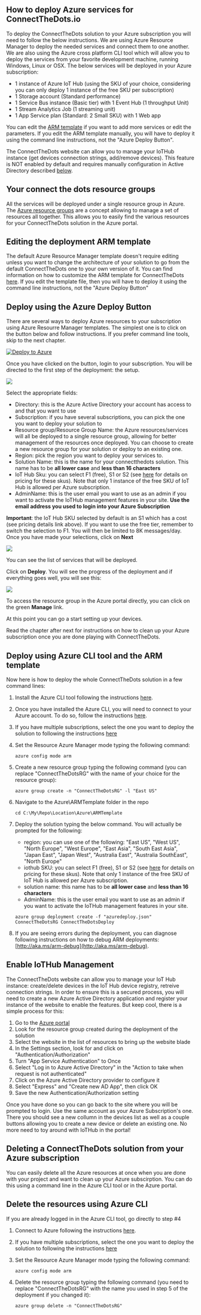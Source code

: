 ## How to deploy Azure services for ConnectTheDots.io
To deploy the ConnectTheDots solution to your Azure subscription you will need to follow the below instructions.
We are using Azure Resource Manager to deploy the needed services and connect them to one another.
We are also using the Azure cross platform CLI tool which will allow you to deploy the services from your favorite development machine, running Windows, Linux or OSX.
The below services will be deployed in your Azure subscription:
   - 1 instance of Azure IoT Hub (using the SKU of your choice, considering you can only deploy 1 instance of the free SKU per subscription)
   - 1 Storage account (Standard performance)
   - 1 Service Bus instance (Basic tier) with 1 Event Hub (1 throughput Unit)
   - 1 Stream Analytics Job (1 streaming unit)
   - 1 App Service plan (Standard: 2 Small SKU) with 1 Web app
   
You can edit the [ARM template](azuredeploy.json) if you want to add more services or edit the parameters. If you edit the ARM template manually, you will have to deploy it using the command line instructions, not the "Azure Deploy Button". 

The ConnectTheDots website can allow you to manage your IoTHub instance (get devices connection strings, add/remove devices). This feature is NOT enabled by default and requires manually configuration in Active Directory described [below](#enable-iothub-management).

## Your connect the dots resource groups
All the services will be deployed under a single resource group in Azure.
The [Azure resource groups](https://azure.microsoft.com/en-us/updates/resource-groups-in-azure-preview-portal/) are a concept allowing to manage a set of resources all together.
This allows you to easily find the various resources for your ConnectTheDots solution in the Azure portal.

## Editing the deployment ARM template
The default Azure Resource Manager template doesn't require editing unless you want to change the architecture of your solution to go from the default ConnectTheDots one to your own version of it.
You can find information on how to customize the ARM template for ConnectTheDots [here](CustomizeTemplate.md).
If you edit the template file, then you will have to deploy it using the command line instructions, not the "Azure Deploy Button"

## Deploy using the Azure Deploy Button
There are several ways to deploy Azure resources to your subscription using Azure Resourre Manager templates. The simplest one is to click on the button below and follow instructions.
If you prefer command line tools, skip to the next chapter.

[![Deploy to Azure](http://azuredeploy.net/deploybutton.png)](https://azuredeploy.net/?repository=https://github.com/Azure/connectthedots/raw/IoTHubManagement/Azure/ARMTemplate)

Once you have clicked on the button, login to your subscription. You will be directed to the first step of the deployment: the setup.

![](images/AzureDeploy1.png)

Select the appropriate fields:
- Directory: this is the Azure Active Directory your account has access to and that you want to use
- Subscription: if you have several subscriptions, you can pick the one you want to deploy your solution to
- Resource group/Resource Group Name: the Azure resources/services will all be deployed to a single resource group, allowing for better management of the resources once deployed. You can choose to create a new resource group for your solution or deploy to an existing one.
- Region: pick the region you want to deploy your services to.
- Solution Name: this is the name for your connectthedots solution. This name has to be **all lower case** and **less than 16 characters**
- IoT Hub Sku: you can select F1 (free), S1 or S2 (see [here](https://azure.microsoft.com/en-us/pricing/details/iot-hub/) for details on pricing for these skus). Note that only 1 instance of the free SKU of IoT Hub is allowed per Azure subscription.
- AdminName: this is the user email you want to use as an admin if you want to activate the IoTHub management features in your site. **Use the email address you used to login into your Azure Subscription**

**Important**: the IoT Hub SKU selected by default is an S1 which has a cost (see pricing details link above). If you want to use the free tier, remember to switch the selection to F1. You will then be limited to 8K messages/day.
Once you have made your selections, click on **Next**

![](images/AzureDeploy2.png)

You can see the list of services that will be deployed.

Click on **Deploy**. You will see the progress of the deployment and if everything goes well, you will see this:

![](images/AzureDeploy3.png)

To access the resource group in the Azure portal directly, you can click on the green **Manage** link.

At this point you can go a start setting up your devices.

Read the chapter after next for instructions on how to clean up your Azure subscription once you are done playing with ConnectTheDots.

## Deploy using Azure CLI tool and the ARM template
Now here is how to deploy the whole ConnectTheDots solution in a few command lines:

1. Install the Azure CLI tool following the instructions [here](https://azure.microsoft.com/en-us/documentation/articles/xplat-cli-install/).
1. Once you have installed the Azure CLI, you will need to connect to your Azure account. To do so, follow the instructions [here](https://azure.microsoft.com/en-us/documentation/articles/xplat-cli-connect/).
1. If you have multiple subscriptions, select the one you want to deploy the solution to following the instructions [here](https://azure.microsoft.com/en-us/documentation/articles/xplat-cli-connect/#multiple-subscriptions) 
1. Set the Resource Azure Manager mode typing the following command:

   ```
   azure config mode arm
   ```

1. Create a new resource group typing the following command (you can replace "ConnectTheDotsRG" with the name of your choice for the resource group):

   ```
   azure group create -n "ConnectTheDotsRG" -l "East US"
   ```

1. Navigate to the Azure\ARMTemplate folder in the repo

   ```
   cd C:\My\Repo\Location\Azure\ARMTemplate
   ```

1. Deploy the solution typing the below command. You will actually be prompted for the following:

   * region: you can use one of the following: "East US", "West US", "North Europe", "West Europe", "East Asia", "South East Asia", "Japan East", "Japan West", "Australia East", "Australia SouthEast", "North Europe"
   * iothub SKU:  you can select F1 (free), S1 or S2 (see [here](https://azure.microsoft.com/en-us/pricing/details/iot-hub/) for details on pricing for these skus). Note that only 1 instance of the free SKU of IoT Hub is allowed per Azure subscription.
   * solution name: this name has to be **all lower case** and **less than 16 characters**
   * AdminName: this is the user email you want to use as an admin if you want to activate the IoTHub management features in your site.

   ```
   azure group deployment create -f "azuredeploy.json" ConnectTheDotsRG ConnectTheDotsDeploy 
   ```

1. If you are seeing errors during the deployment, you can diagnose following instructions on how to debug ARM deployments: [http://aka.ms/arm-debug](http://aka.ms/arm-debug).

## Enable IoTHub Management
The ConnectTheDots website can allow you to manage your IoT Hub instance: create/delete devices in the IoT Hub device registry, retreive connection strings.
In order to ensure this is a secured process, you will need to create a new Azure Active Directory application and register your instance of the website to enable the features.
But keep cool, there is a simple process for this:

1. Go to the [Azure portal](https://portal.azure.com)
1. Look for the resource group created during the deployment of the solution
1. Select the website in the list of resources to bring up the website blade
1. In the Settings section, look for and click on "Authentication/Authorization"
1. Turn "App Service Authentication" to Once
1. Select "Log in to Azure Active Directory" in the "Action to take when request is not authenticated"
1. Click on the Azure Active Directory provider to configure it
1. Select "Express" and "Create new AD App", then click OK
1. Save the new Authentication/Authorization setting

Once you have done so you can go back to the site where you will be prompted to login. Use the same account as your Azure Subscription's one. There you should see a new collumn in the devices list as well as a couple buttons allowing you to create a new device or delete an existing one.
No more need to toy around with IoTHub in the portal!

## Deleting a ConnectTheDots solution from your Azure subscription
You can easily delete all the Azure resources at once when you are done with your project and want to clean up your Azure subscirption.
You can do this using a command line in the Azure CLI tool or in the Azure portal.

## Delete the resources using Azure CLI
If you are already logged in in the Azure CLI tool, go directly to step #4

1. Connect to Azure following the instructions [here](https://azure.microsoft.com/en-us/documentation/articles/xplat-cli-connect/).
1. If you have multiple subscriptions, select the one you want to deploy the solution to following the instructions [here](https://azure.microsoft.com/en-us/documentation/articles/xplat-cli-connect/#multiple-subscriptions) 
1. Set the Resource Azure Manager mode typing the following command:

   ```
   azure config mode arm
   ```

1. Delete the resource group typing the following command (you need to replace "ConnectTheDotsRG" with the name you used in step 5 of the deployment if you changed it):

   ```
   azure group delete -n "ConnectTheDotsRG"
   ```
